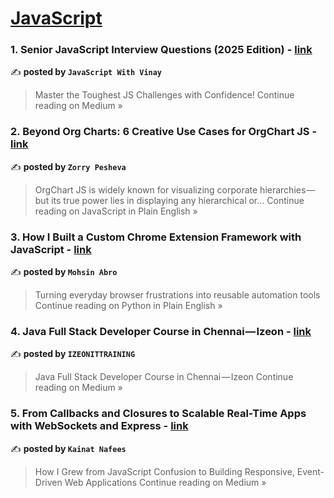 
<h1><a href=https://medium.com/tag/javascript-development/recommended target="_blank" rel="noopener noreferrer">JavaScript</a></h1>
<h3>1.  Senior JavaScript Interview Questions (2025 Edition)  - <a href="https://medium.com/@javaScriptwithvinay/senior-javascript-interview-questions-2025-edition-b2fefb41175b?source=rss------javascript_development-5" target="_blank" rel="noopener noreferrer">link</a></h3>

✍️ **posted by `JavaScript With Vinay`**

<blockquote>Master the Toughest JS Challenges with Confidence!
Continue reading on Medium »</blockquote>

<h3>2.  Beyond Org Charts: 6 Creative Use Cases for OrgChart JS - <a href="https://javascript.plainenglish.io/beyond-org-charts-6-creative-use-cases-for-orgchart-js-9513a93a7974?source=rss------javascript_development-5" target="_blank" rel="noopener noreferrer">link</a></h3>

✍️ **posted by `Zorry Pesheva`**

<blockquote>OrgChart JS is widely known for visualizing corporate hierarchies — but its true power lies in displaying any hierarchical or…
Continue reading on JavaScript in Plain English »</blockquote>

<h3>3. How I Built a Custom Chrome Extension Framework with JavaScript - <a href="https://python.plainenglish.io/how-i-built-a-custom-chrome-extension-framework-with-javascript-975cf9741974?source=rss------javascript_development-5" target="_blank" rel="noopener noreferrer">link</a></h3>

✍️ **posted by `Mohsin Abro`**

<blockquote>Turning everyday browser frustrations into reusable automation tools
Continue reading on Python in Plain English »</blockquote>

<h3>4. Java Full Stack Developer Course in Chennai — Izeon - <a href="https://medium.com/@tamizhselvam.izeon/java-full-stack-developer-course-in-chennai-izeon-65bb6f417819?source=rss------javascript_development-5" target="_blank" rel="noopener noreferrer">link</a></h3>

✍️ **posted by `IZEONITTRAINING`**

<blockquote>Java Full Stack Developer Course in Chennai — Izeon
Continue reading on Medium »</blockquote>

<h3>5. From Callbacks and Closures to Scalable Real-Time Apps with WebSockets and Express - <a href="https://medium.com/@kainatnafees/from-callbacks-and-closures-to-scalable-real-time-apps-with-websockets-and-express-f5bfcefb08cb?source=rss------javascript_development-5" target="_blank" rel="noopener noreferrer">link</a></h3>

✍️ **posted by `Kainat Nafees`**

<blockquote>How I Grew from JavaScript Confusion to Building Responsive, Event-Driven Web Applications
Continue reading on Medium »</blockquote>

